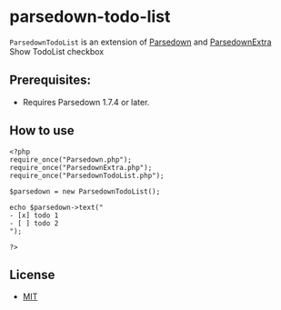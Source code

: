 # parsedown-todo-list
`ParsedownTodoList` is an extension of [Parsedown](https://github.com/erusev/parsedown) and [ParsedownExtra](https://github.com/erusev/parsedown-extra)  
Show TodoList checkbox

## Prerequisites:
- Requires Parsedown 1.7.4 or later.

## How to use
```
<?php
require_once("Parsedown.php");
require_once("ParsedownExtra.php");
require_once("ParsedownTodoList.php");

$parsedown = new ParsedownTodoList();

echo $parsedown->text("
- [x] todo 1
- [ ] todo 2
");

?>
```
## License
- [MIT](https://opensource.org/license/MIT)
